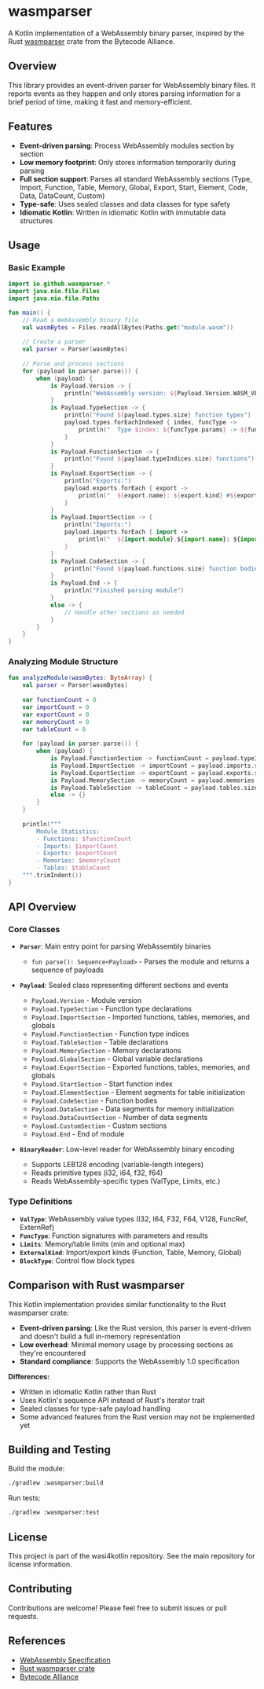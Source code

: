 # wasmparser

A Kotlin implementation of a WebAssembly binary parser, inspired by the Rust [wasmparser](https://github.com/bytecodealliance/wasm-tools/tree/main/crates/wasmparser) crate from the Bytecode Alliance.

## Overview

This library provides an event-driven parser for WebAssembly binary files. It reports events as they happen and only stores parsing information for a brief period of time, making it fast and memory-efficient.

## Features

- **Event-driven parsing**: Process WebAssembly modules section by section
- **Low memory footprint**: Only stores information temporarily during parsing
- **Full section support**: Parses all standard WebAssembly sections (Type, Import, Function, Table, Memory, Global, Export, Start, Element, Code, Data, DataCount, Custom)
- **Type-safe**: Uses sealed classes and data classes for type safety
- **Idiomatic Kotlin**: Written in idiomatic Kotlin with immutable data structures

## Usage

### Basic Example

```kotlin
import io.github.wasmparser.*
import java.nio.file.Files
import java.nio.file.Paths

fun main() {
    // Read a WebAssembly binary file
    val wasmBytes = Files.readAllBytes(Paths.get("module.wasm"))
    
    // Create a parser
    val parser = Parser(wasmBytes)
    
    // Parse and process sections
    for (payload in parser.parse()) {
        when (payload) {
            is Payload.Version -> {
                println("WebAssembly version: ${Payload.Version.WASM_VERSION}")
            }
            is Payload.TypeSection -> {
                println("Found ${payload.types.size} function types")
                payload.types.forEachIndexed { index, funcType ->
                    println("  Type $index: ${funcType.params} -> ${funcType.results}")
                }
            }
            is Payload.FunctionSection -> {
                println("Found ${payload.typeIndices.size} functions")
            }
            is Payload.ExportSection -> {
                println("Exports:")
                payload.exports.forEach { export ->
                    println("  ${export.name}: ${export.kind} #${export.index}")
                }
            }
            is Payload.ImportSection -> {
                println("Imports:")
                payload.imports.forEach { import ->
                    println("  ${import.module}.${import.name}: ${import.kind}")
                }
            }
            is Payload.CodeSection -> {
                println("Found ${payload.functions.size} function bodies")
            }
            is Payload.End -> {
                println("Finished parsing module")
            }
            else -> {
                // Handle other sections as needed
            }
        }
    }
}
```

### Analyzing Module Structure

```kotlin
fun analyzeModule(wasmBytes: ByteArray) {
    val parser = Parser(wasmBytes)
    
    var functionCount = 0
    var importCount = 0
    var exportCount = 0
    var memoryCount = 0
    var tableCount = 0
    
    for (payload in parser.parse()) {
        when (payload) {
            is Payload.FunctionSection -> functionCount = payload.typeIndices.size
            is Payload.ImportSection -> importCount = payload.imports.size
            is Payload.ExportSection -> exportCount = payload.exports.size
            is Payload.MemorySection -> memoryCount = payload.memories.size
            is Payload.TableSection -> tableCount = payload.tables.size
            else -> {}
        }
    }
    
    println("""
        Module Statistics:
        - Functions: $functionCount
        - Imports: $importCount
        - Exports: $exportCount
        - Memories: $memoryCount
        - Tables: $tableCount
    """.trimIndent())
}
```

## API Overview

### Core Classes

- **`Parser`**: Main entry point for parsing WebAssembly binaries
  - `fun parse(): Sequence<Payload>` - Parses the module and returns a sequence of payloads

- **`Payload`**: Sealed class representing different sections and events
  - `Payload.Version` - Module version
  - `Payload.TypeSection` - Function type declarations
  - `Payload.ImportSection` - Imported functions, tables, memories, and globals
  - `Payload.FunctionSection` - Function type indices
  - `Payload.TableSection` - Table declarations
  - `Payload.MemorySection` - Memory declarations
  - `Payload.GlobalSection` - Global variable declarations
  - `Payload.ExportSection` - Exported functions, tables, memories, and globals
  - `Payload.StartSection` - Start function index
  - `Payload.ElementSection` - Element segments for table initialization
  - `Payload.CodeSection` - Function bodies
  - `Payload.DataSection` - Data segments for memory initialization
  - `Payload.DataCountSection` - Number of data segments
  - `Payload.CustomSection` - Custom sections
  - `Payload.End` - End of module

- **`BinaryReader`**: Low-level reader for WebAssembly binary encoding
  - Supports LEB128 encoding (variable-length integers)
  - Reads primitive types (i32, i64, f32, f64)
  - Reads WebAssembly-specific types (ValType, Limits, etc.)

### Type Definitions

- **`ValType`**: WebAssembly value types (I32, I64, F32, F64, V128, FuncRef, ExternRef)
- **`FuncType`**: Function signatures with parameters and results
- **`Limits`**: Memory/table limits (min and optional max)
- **`ExternalKind`**: Import/export kinds (Function, Table, Memory, Global)
- **`BlockType`**: Control flow block types

## Comparison with Rust wasmparser

This Kotlin implementation provides similar functionality to the Rust wasmparser crate:

- **Event-driven parsing**: Like the Rust version, this parser is event-driven and doesn't build a full in-memory representation
- **Low overhead**: Minimal memory usage by processing sections as they're encountered
- **Standard compliance**: Supports the WebAssembly 1.0 specification

**Differences:**
- Written in idiomatic Kotlin rather than Rust
- Uses Kotlin's sequence API instead of Rust's iterator trait
- Sealed classes for type-safe payload handling
- Some advanced features from the Rust version may not be implemented yet

## Building and Testing

Build the module:
```bash
./gradlew :wasmparser:build
```

Run tests:
```bash
./gradlew :wasmparser:test
```

## License

This project is part of the wasi4kotlin repository. See the main repository for license information.

## Contributing

Contributions are welcome! Please feel free to submit issues or pull requests.

## References

- [WebAssembly Specification](https://webassembly.github.io/spec/)
- [Rust wasmparser crate](https://github.com/bytecodealliance/wasm-tools/tree/main/crates/wasmparser)
- [Bytecode Alliance](https://bytecodealliance.org/)
